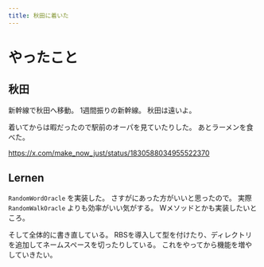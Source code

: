 ```yaml
---
title: 秋田に着いた
---
```


# やったこと

## 秋田

新幹線で秋田へ移動。
1週間振りの新幹線。
秋田は遠いよ。

着いてからは暇だったので駅前のオーパを見ていたりした。
あとラーメンを食べた。

<https://x.com/make_now_just/status/1830588034955522370>

## Lernen

`RandomWordOracle` を実装した。
さすがにあった方がいいと思ったので。
実際 `RandomWalkOracle` よりも効率がいい気がする。
Wメソッドとかも実装したいところ。

そして全体的に書き直している。
RBSを導入して型を付けたり、ディレクトリを追加してネームスペースを切ったりしている。
これをやってから機能を増やしていきたい。
